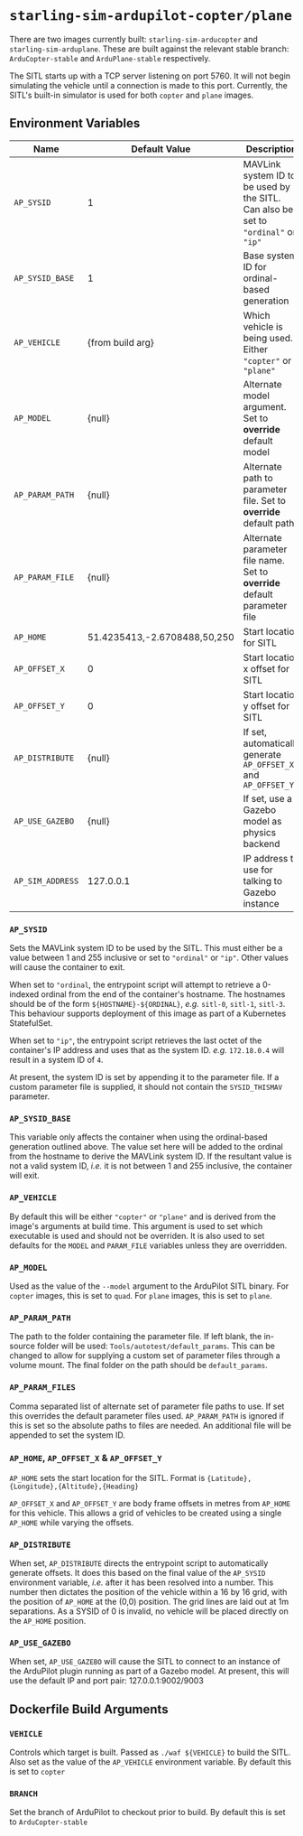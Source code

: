 # `starling-sim-ardupilot-copter/plane`

There are two images currently built: `starling-sim-arducopter` and `starling-sim-arduplane`. These are built against
the relevant stable branch: `ArduCopter-stable` and `ArduPlane-stable` respectively.

The SITL starts up with a TCP server listening on port 5760. It will not begin simulating the vehicle until a connection
is made to this port. Currently, the SITL's built-in simulator is used for both `copter` and `plane` images.

## Environment Variables

Name                  | Default Value                | Description
----------------------|------------------------------|------------
`AP_SYSID`            | 1                            | MAVLink system ID to be used by the SITL. Can also be set to `"ordinal"` or `"ip"`
`AP_SYSID_BASE`       | 1                            | Base system ID for ordinal-based generation
`AP_VEHICLE`          | {from build arg}             | Which vehicle is being used. Either `"copter"` or `"plane"`
`AP_MODEL`            | {null}                       | Alternate model argument. Set to __override__ default model
`AP_PARAM_PATH`       | {null}                       | Alternate path to parameter file. Set to __override__ default path
`AP_PARAM_FILE`       | {null}                       | Alternate parameter file name. Set to __override__ default parameter file
`AP_HOME`             | 51.4235413,-2.6708488,50,250 | Start location for SITL
`AP_OFFSET_X`         | 0                            | Start location x offset for SITL
`AP_OFFSET_Y`         | 0                            | Start location y offset for SITL
`AP_DISTRIBUTE`       | {null}                       | If set, automatically generate `AP_OFFSET_X` and `AP_OFFSET_Y`
`AP_USE_GAZEBO`       | {null}                       | If set, use a Gazebo model as physics backend
`AP_SIM_ADDRESS`      | 127.0.0.1                    | IP address to use for talking to Gazebo instance

### `AP_SYSID`

Sets the MAVLink system ID to be used by the SITL. This must either be a value between 1 and 255 inclusive or set to
`"ordinal"` or `"ip"`. Other values will cause the container to exit.

When set to `"ordinal`, the entrypoint script will attempt to retrieve a 0-indexed ordinal from the end of the
container's hostname. The hostnames should be of the form `${HOSTNAME}-${ORDINAL}`, *e.g.* `sitl-0`, `sitl-1`, `sitl-3`.
This behaviour supports deployment of this image as part of a Kubernetes StatefulSet.

When set to `"ip"`, the entrypoint script retrieves the last octet of the container's IP address and uses that as the
system ID. *e.g.* `172.18.0.4` will result in a system ID of `4`.

At present, the system ID is set by appending it to the parameter file. If a custom parameter file is supplied, it
should not contain the `SYSID_THISMAV` parameter.

### `AP_SYSID_BASE`

This variable only affects the container when using the ordinal-based generation outlined above. The value set here will
be added to the ordinal from the hostname to derive the MAVLink system ID. If the resultant value is not a valid system
ID, *i.e.* it is not between 1 and 255 inclusive, the container will exit.

### `AP_VEHICLE`

By default this will be either `"copter"` or `"plane"` and is derived from the image's arguments at build time. This
argument is used to set which executable is used and should not be overriden. It is also used to set defaults for the
`MODEL` and `PARAM_FILE` variables unless they are overridden.

### `AP_MODEL`

Used as the value of the `--model` argument to the ArduPilot SITL binary. For `copter` images, this is set to `quad`.
For `plane` images, this is set to `plane`.

### `AP_PARAM_PATH`

The path to the folder containing the parameter file. If left blank, the in-source folder will be used:
`Tools/autotest/default_params`. This can be changed to allow for supplying a custom set of parameter files through a
volume mount. The final folder on the path should be `default_params`.

### `AP_PARAM_FILES`

Comma separated list of alternate set of parameter file paths to use. If set this overrides the default parameter files
used. `AP_PARAM_PATH` is ignored if this is set so the absolute paths to files are needed. An additional file will be
appended to set the system ID.

### `AP_HOME`, `AP_OFFSET_X` & `AP_OFFSET_Y`

`AP_HOME` sets the start location for the SITL. Format is `{Latitude},{Longitude},{Altitude},{Heading}`

`AP_OFFSET_X` and `AP_OFFSET_Y` are body frame offsets in metres from `AP_HOME` for this vehicle. This allows a grid
of vehicles to be created using a single `AP_HOME` while varying the offsets.

### `AP_DISTRIBUTE`

When set, `AP_DISTRIBUTE` directs the entrypoint script to automatically generate offsets. It does this based on the
final value of the `AP_SYSID` environment variable, *i.e.* after it has been resolved into a number. This number then
dictates the position of the vehicle within a 16 by 16 grid, with the position of `AP_HOME` at the (0,0) position. The
grid lines are laid out at 1m separations. As a SYSID of 0 is invalid, no vehicle will be placed directly on the
`AP_HOME` position.

### `AP_USE_GAZEBO`

When set, `AP_USE_GAZEBO` will cause the SITL to connect to an instance of the ArduPilot plugin running as part of a
Gazebo model. At present, this will use the default IP and port pair: 127.0.0.1:9002/9003

## Dockerfile Build Arguments

### `VEHICLE`

Controls which target is built. Passed as `./waf ${VEHICLE}` to build the SITL. Also set as the value of the
`AP_VEHICLE` environment variable. By default this is set to `copter`

### `BRANCH`

Set the branch of ArduPilot to checkout prior to build. By default this is set to `ArduCopter-stable`
